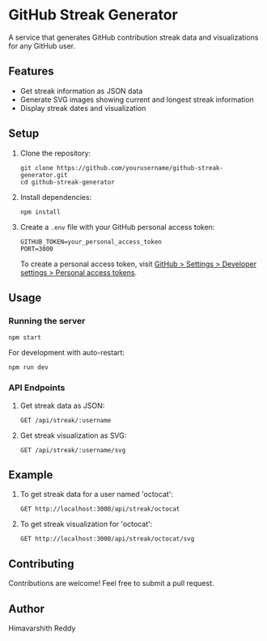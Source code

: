 # GitHub Streak Generator

A service that generates GitHub contribution streak data and visualizations for any GitHub user. 

## Features

- Get streak information as JSON data
- Generate SVG images showing current and longest streak information
- Display streak dates and visualization

## Setup

1. Clone the repository:
   ```
   git clone https://github.com/yourusername/github-streak-generator.git
   cd github-streak-generator
   ```

2. Install dependencies:
   ```
   npm install
   ```

3. Create a `.env` file with your GitHub personal access token:
   ```
   GITHUB_TOKEN=your_personal_access_token
   PORT=3000
   ```

   To create a personal access token, visit [GitHub > Settings > Developer settings > Personal access tokens](https://github.com/settings/tokens).

## Usage

### Running the server

```
npm start
```

For development with auto-restart:
```
npm run dev
```

### API Endpoints

1. Get streak data as JSON:
   ```
   GET /api/streak/:username
   ```

2. Get streak visualization as SVG:
   ```
   GET /api/streak/:username/svg
   ```

## Example

1. To get streak data for a user named 'octocat':
   ```
   GET http://localhost:3000/api/streak/octocat
   ```

2. To get streak visualization for 'octocat':
   ```
   GET http://localhost:3000/api/streak/octocat/svg
   ```

## Contributing

Contributions are welcome! Feel free to submit a pull request.

## Author

Himavarshith Reddy
